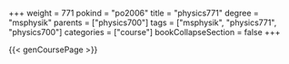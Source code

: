 +++
weight = 771
pokind = "po2006"
title = "physics771"
degree = "msphysik"
parents = ["physics700"]
tags = ["msphysik", "physics771", "physics700"]
categories = ["course"]
bookCollapseSection = false
+++

{{< genCoursePage >}}
